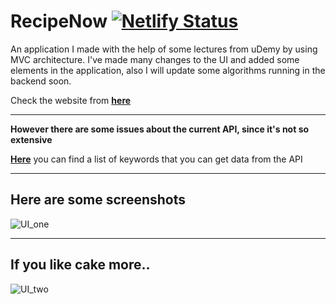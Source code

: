 # RecipeNow  [![Netlify Status](https://api.netlify.com/api/v1/badges/8cc7f869-cf02-497e-9f04-b76db7f3de8b/deploy-status)](https://app.netlify.com/sites/recipenow/deploys)

An application I made with the help of some lectures from uDemy by using MVC architecture.
I've made many changes to the UI and added some elements in the application, also I will update some algorithms running in the backend soon.

Check the website from **[here](https://recipenow.netlify.app/)**

--- 

**However there are some issues about the current API, since it's not so extensive**

**[Here](https://forkify-api.herokuapp.com/phrases.html)** you can find a list of keywords that you can get data from the API


---

## Here are some screenshots

![UI_one](https://live.staticflickr.com/65535/49990882568_32545c2739_h.jpg)

---

## If you like cake more..

![UI_two](https://live.staticflickr.com/65535/49991647057_75d2531d9b_h.jpg)




